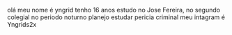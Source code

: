  olá meu nome é yngrid 
 tenho 16 anos 
 estudo no Jose Fereira, no segundo colegial no periodo noturno 
 planejo estudar pericia criminal 
 meu intagram é Yngrids2x 
 

